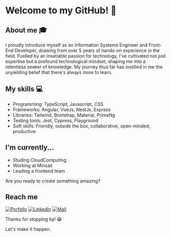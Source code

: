 # Welcome to my GitHub! 👋
<!--
<div align="center">
	<img src="https://raw.githubusercontent.com/Sarthakbh321/sarthakbh321/master/intro.gif">
</div>
-->

## About me :mortar_board:
<!-- I am a passionate Information Systems Engineer and Front End Developer with over 4 years of experience. This passion has helped me develop a very good technological mindset, and given me the curiosity to learn more. I firmly believe that **no amount of knowledge is enough knowledge**. -->
I proudly introduce myself as an Information Systems Engineer and Front-End Developer, drawing from over 5 years of hands-on experience in the field. Fuelled by an insatiable passion for technology, I've cultivated not just expertise but a profound technological mindset, shaping me into a relentless seeker of knowledge. My journey thus far has instilled in me the unyielding belief that there's always more to learn.



## My skills :computer:
- Programming: TypeScript, Javascript, CSS
- Frameworks: Angular, VueJs, NestJs, Express
- Libraries: Tailwind, Bootstrap, Material, PrimeNg 
- Testing tools: Jest, Cypress, Playground
- Soft skills: Friendly, outside the box, collaborative, open-minded, productive

## I'm currently...
- Studing CloudComputing
- Working at Minsait
- Leading a frontend team

Are you ready to create something amazing? 

## Reach me 
[![Porfolio](https://img.shields.io/badge/-Mateo%20Digliodo-blue?style=flat-square&logo=linkedin&logoColor=white&link=https://www.linkedin.com/in/mateodigliodo/)](https://mateodigliodo.com)
[![Linkedin](https://img.shields.io/badge/-Mateo%20Digliodo-blue?style=flat-square&logo=linkedin&logoColor=white&link=https://www.linkedin.com/in/mateodigliodo/)](https://www.linkedin.com/in/mateodigliodo/)
[![Mail](https://img.shields.io/badge/-Mateo%20Digliodo-gray?style=flat-square&logo=gmail&logoColor=red&link=https://www.linkedin.com/in/mateodigliodo/)](mailto:mdigliodo@gmail.com)


Thanks for stopping by! 😁

Let's make it happen.
